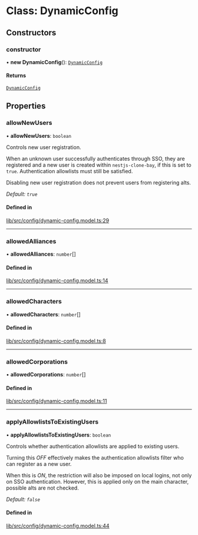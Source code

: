 # Class: DynamicConfig

## Constructors

### constructor

• **new DynamicConfig**(): [`DynamicConfig`](DynamicConfig.md)

#### Returns

[`DynamicConfig`](DynamicConfig.md)

## Properties

### allowNewUsers

• **allowNewUsers**: `boolean`

Controls new user registration.

When an unknown user successfully authenticates through SSO, they are
registered and a new user is created within `nestjs-clone-bay`, if this is
set to `true`. Authentication allowlists must still be satisfied.

Disabling new user registration does not prevent users from registering
alts.

_Default: `true`_

#### Defined in

[lib/src/config/dynamic-config.model.ts:29](https://github.com/joonashak/nestjs-clone-bay/blob/79758ff/lib/src/config/dynamic-config.model.ts#L29)

___

### allowedAlliances

• **allowedAlliances**: `number`[]

#### Defined in

[lib/src/config/dynamic-config.model.ts:14](https://github.com/joonashak/nestjs-clone-bay/blob/79758ff/lib/src/config/dynamic-config.model.ts#L14)

___

### allowedCharacters

• **allowedCharacters**: `number`[]

#### Defined in

[lib/src/config/dynamic-config.model.ts:8](https://github.com/joonashak/nestjs-clone-bay/blob/79758ff/lib/src/config/dynamic-config.model.ts#L8)

___

### allowedCorporations

• **allowedCorporations**: `number`[]

#### Defined in

[lib/src/config/dynamic-config.model.ts:11](https://github.com/joonashak/nestjs-clone-bay/blob/79758ff/lib/src/config/dynamic-config.model.ts#L11)

___

### applyAllowlistsToExistingUsers

• **applyAllowlistsToExistingUsers**: `boolean`

Controls whether authentication allowlists are applied to existing users.

Turning this _OFF_ effectively makes the authentication allowlists filter
who can register as a new user.

When this is _ON_, the restriction will also be imposed on local logins,
not only on SSO authentication. However, this is applied only on the main
character, possible alts are not checked.

_Default: `false`_

#### Defined in

[lib/src/config/dynamic-config.model.ts:44](https://github.com/joonashak/nestjs-clone-bay/blob/79758ff/lib/src/config/dynamic-config.model.ts#L44)
